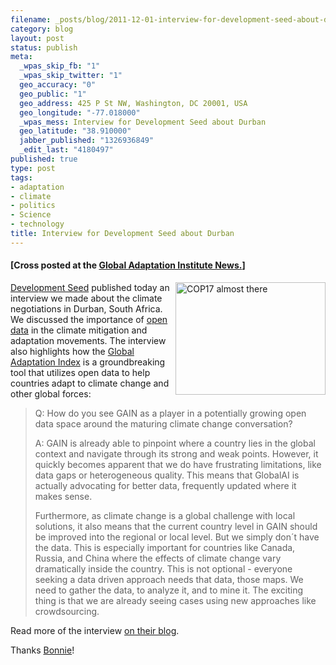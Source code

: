 ```yaml
--- 
filename: _posts/blog/2011-12-01-interview-for-development-seed-about-durban.md
category: blog
layout: post
status: publish
meta: 
  _wpas_skip_fb: "1"
  _wpas_skip_twitter: "1"
  geo_accuracy: "0"
  geo_public: "1"
  geo_address: 425 P St NW, Washington, DC 20001, USA
  geo_longitude: "-77.018000"
  _wpas_mess: Interview for Development Seed about Durban
  geo_latitude: "38.910000"
  jabber_published: "1326936849"
  _edit_last: "4180497"
published: true
type: post
tags: 
- adaptation
- climate
- politics
- Science
- technology
title: Interview for Development Seed about Durban
---
```

<h4>[Cross posted at the <a href="http://news.globalai.org/post/13620932629/interview-with-dr-bruno-sanchez-in-durban">Global Adaptation Institute News.</a>]</h4>
<a title="COP17 almost there by brunosan, on Flickr" href="http://www.flickr.com/photos/nasonurb/6434920929/"><img src="http://farm8.staticflickr.com/7166/6434920929_48e9a93720_m.jpg" alt="COP17 almost there" width="240" height="180" align="right" /></a>

<a href="http://developmentseed.org/">Development Seed</a> published today an interview we made about the climate negotiations in Durban, South Africa. We discussed the importance of <a href="http://en.wikipedia.org/wiki/Open_data">open data</a> in the climate mitigation and adaptation movements. <!--more-->The interview also highlights how the <a href="http://gain.globalai.org/">Global Adaptation Index</a> is a groundbreaking tool that utilizes open data to help countries adapt to climate change and other global forces:
<blockquote>Q: How do you see GAIN as a player in a potentially growing open data space around the maturing climate change conversation?

A: GAIN is already able to pinpoint where a country lies in the global context and navigate through its strong and weak points. However, it quickly becomes apparent that we do have frustrating limitations, like data gaps or heterogeneous quality. This means that GlobalAI is actually advocating for better data, frequently updated where it makes sense.

Furthermore, as climate change is a global challenge with local solutions, it also means that the current country level in GAIN should be improved into the regional or local level. But we simply don´t have the data. This is especially important for countries like Canada, Russia, and China where the effects of climate change vary dramatically inside the country. This is not optional - everyone seeking a data driven approach needs that data, those maps. We need to gather the data, to analyze it, and to mine it. The exciting thing is that we are already seeing cases using new approaches like crowdsourcing.</blockquote>
Read more of the interview <a href="http://developmentseed.org/blog/2011/dec/01/global-adaptation-institute-pushes-open-data-durban/">on their blog</a>.

Thanks <a href="http://twitter.com/bonnie">Bonnie</a>!
